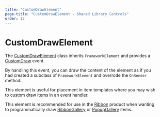 ```yaml
---
title: "CustomDrawElement"
page-title: "CustomDrawElement - Shared Library Controls"
order: 12
---
```

# CustomDrawElement

The [CustomDrawElement](xref:@ActiproUIRoot.Controls.CustomDrawElement) class inherits `FrameworkElement` and provides a [CustomDraw](xref:@ActiproUIRoot.Controls.CustomDrawElement.CustomDraw) event.

By handling this event, you can draw the content of the element as if you had created a subclass of `FrameworkElement` and overrode the `OnRender` method.

This element is useful for placement in item templates where you may wish to custom draw items in an event handler.

This element is recommended for use in the [Ribbon](../../ribbon/index.md) product when wanting to programmatically draw [RibbonGallery](xref:@ActiproUIRoot.Controls.Ribbon.Controls.RibbonGallery) or [PopupGallery](xref:@ActiproUIRoot.Controls.Ribbon.Controls.PopupGallery) items.
